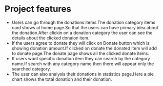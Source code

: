 # Project features

- Users can go through the donations items.The donation category items card shows at home page.So that the users can have primary idea about the donation.After clickin on a donation category the user can see the details about the clicked donaion item.
- If the users agree to donate they will click on Donate button which is showing donation amount.If clicked on donate the donated item will add to donate page.The donate page shows all the clicked donate items.
- If users want specific donation item they can search by the category name.If search with any category name then there will appear only the searched category.
- The user can also analysis their donations in statistics page.Here a pie chart shows the total donation and their donation.